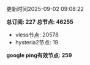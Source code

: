 更新时间2025-09-02 09:08:22

**总订阅: 227**
**总节点: 46255**
- vless节点: 20578
- hysteria2节点: 19

**google ping有效节点: 259**
